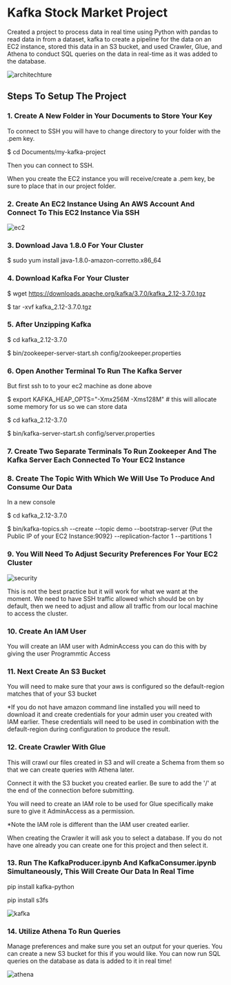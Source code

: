 # Kafka Stock Market Project 
Created a project to process data in real time using Python with pandas to read data in from a dataset, kafka to create a pipeline for the data on an EC2 instance, stored this data in an S3 bucket, and used Crawler, Glue, and Athena to conduct SQL queries on the data in real-time as it was added to the database.


![architechture](https://github.com/HoldenClark/kafka-stock-market-project/assets/108821413/204092f1-f4e6-4d7f-9d49-b6bcaddca577)


## Steps To Setup The Project

### 1. Create A New Folder in Your Documents to Store Your Key

   To connect to SSH you will have to change directory to your folder with the .pem key.
   
   $ cd Documents/my-kafka-project
   
   Then you can connect to SSH.
   
   When you create the EC2 instance you will receive/create a .pem key, be sure to place that in our project folder.

### 2. Create An EC2 Instance Using An AWS Account And Connect To This EC2 Instance Via SSH

![ec2](https://github.com/HoldenClark/kafka-stock-market-project/assets/108821413/536d2e4c-4957-4e55-a4f4-ab121f01ea82)

### 3. Download Java 1.8.0 For Your Cluster

   $ sudo yum install java-1.8.0-amazon-corretto.x86_64

### 4. Download Kafka For Your Cluster

   $ wget https://downloads.apache.org/kafka/3.7.0/kafka_2.12-3.7.0.tgz
   
   $ tar -xvf kafka_2.12-3.7.0.tgz

### 5. After Unzipping Kafka

   $ cd kafka_2.12-3.7.0
   
   $ bin/zookeeper-server-start.sh config/zookeeper.properties

### 6. Open Another Terminal To Run The Kafka Server

   But first ssh to to your ec2 machine as done above
   
   $ export KAFKA_HEAP_OPTS="-Xmx256M -Xms128M"        # this will allocate some memory for us so we can store data
   
   $ cd kafka_2.12-3.7.0
   
   $ bin/kafka-server-start.sh config/server.properties

### 7. Create Two Separate Terminals To Run Zookeeper And The Kafka Server Each Connected To Your EC2 Instance

### 8. Create The Topic With Which We Will Use To Produce And Consume Our Data

   In a new console
   
   $ cd kafka_2.12-3.7.0
   
   $ bin/kafka-topics.sh --create --topic demo --bootstrap-server {Put the Public IP of your EC2 Instance:9092} --replication-factor 1 --partitions 1

### 9. You Will Need To Adjust Security Preferences For Your EC2 Cluster

   ![security](https://github.com/HoldenClark/kafka-stock-market-project/assets/108821413/b610ce65-ee82-49ca-9e54-d8f36adcfa50)

   This is not the best practice but it will work for what we want at the moment. We need to have SSH traffic allowed which should be on by default, then we need to adjust and allow all traffic from our local machine to access the cluster.

### 10. Create An IAM User

   You will create an IAM user with AdminAccess you can do this with by giving the user Programmtic Access

### 11. Next Create An S3 Bucket

   You will need to make sure that your aws is configured so the default-region matches that of your S3 bucket
   
   *If you do not have amazon command line installed you will need to download it and create credentials for your admin user you created with IAM earlier. These credentials will need to be used in combination with the default-region during configuration to produce the result.

### 12. Create Crawler With Glue
    
   This will crawl our files created in S3 and will create a Schema from them so that we can create queries with Athena later.
    
   Connect it with the S3 bucket you created earlier. Be sure to add the '/' at the end of the connection before submitting.
    
   You will need to create an IAM role to be used for Glue specifically make sure to give it AdminAccess as a permission.
   
   *Note the IAM role is different than the IAM user created earlier.
    
   When creating the Crawler it will ask you to select a database. If you do not have one already you can create one for this project and then select it.

### 13. Run The KafkaProducer.ipynb And KafkaConsumer.ipynb Simultaneously, This Will Create Our Data In Real Time

   pip install kafka-python
   
   pip install s3fs

   ![kafka](https://github.com/HoldenClark/kafka-stock-market-project/assets/108821413/edec6067-a0e0-424e-be87-64d067537a5b)

### 14. Utilize Athena To Run Queries
   Manage preferences and make sure you set an output for your queries. You can create a new S3 bucket for this if you would like.
   You can now run SQL queries on the database as data is added to it in real time!

   ![athena](https://github.com/HoldenClark/kafka-stock-market-project/assets/108821413/9fd3e7bf-43b7-4ac2-9550-2701d3bd0525)
